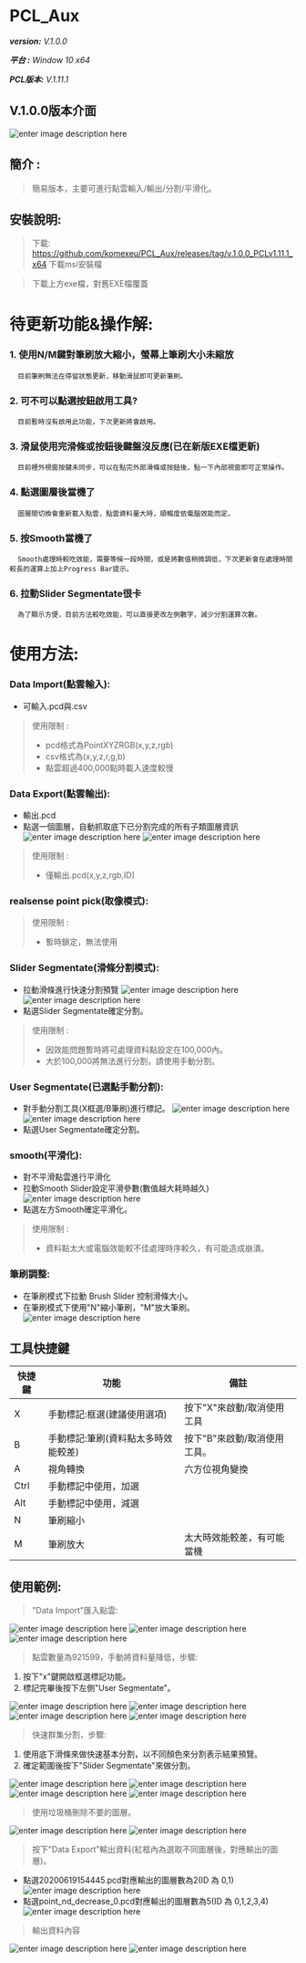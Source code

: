﻿# PCL_Aux  
***version:**  V.1.0.0*

***平台 :** Window 10 x64*

***PCL版本:** V.1.11.1*


## V.1.0.0版本介面
![enter image description here](https://github.com/komexeu/PCL_Aux/blob/Picture_readme/readme_image/Viewer.png)

## 簡介 :
> 簡易版本，主要可進行點雲輸入/輸出/分割/平滑化。

## 安裝說明:
> 下載: https://github.com/komexeu/PCL_Aux/releases/tag/v.1.0.0_PCLv1.11.1_x64  下載msi安裝檔

> 下載上方exe檔，對舊EXE檔覆蓋

# 待更新功能&操作解:
### 1. 使用N/M鍵對筆刷放大縮小，螢幕上筆刷大小未縮放
      目前筆刷無法在停留狀態更新，移動滑鼠即可更新筆刷。
### 2. 可不可以點選按鈕啟用工具?
      目前暫時沒有啟用此功能，下次更新將會啟用。
### 3. 滑鼠使用完滑條或按鈕後鍵盤沒反應(已在新版EXE檔更新)
      目前裡外視窗按鍵未同步，可以在點完外部滑條或按鈕後，點一下內部視窗即可正常操作。
### 4. 點選圖層後當機了
      圖層間切換會重新載入點雲，點雲資料量大時，順暢度依電腦效能而定。
### 5. 按Smooth當機了
      Smooth處理時較吃效能，需要等候一段時間，或是將數值稍微調低，下次更新會在處理時間較長的運算上加上Progress Bar提示。
### 6. 拉動Slider Segmentate很卡
      為了顯示方便，目前方法較吃效能，可以直接更改左側數字，減少分割運算次數。      



# 使用方法:
### Data Import(點雲輸入):
* 可輸入.pcd與.csv
> 使用限制 :
> - pcd格式為PointXYZRGB(x,y,z,rgb)
> - csv格式為(x,y,z,r,g,b)
> - 點雲超過400,000點時載入速度較慢

### Data Export(點雲輸出):
* 輸出.pcd
* 點選一個圖層，自動抓取底下已分割完成的所有子類圖層資訊
![enter image description here](https://github.com/komexeu/PCL_Aux/blob/Picture_readme/readme_image/version_05a_1.png)
![enter image description here](https://github.com/komexeu/PCL_Aux/blob/Picture_readme/readme_image/version_05a_2.png)
> 使用限制 :
> - 僅輸出.pcd(x,y,z,rgb,ID)

### realsense point pick(取像模式):
> 使用限制 :
>- 暫時鎖定，無法使用
 
### Slider Segmentate(滑條分割模式):
 * 拉動滑條進行快速分割預覽 ![enter image description here](https://github.com/komexeu/PCL_Aux/blob/Picture_readme/readme_image/version_05a_3.png)
![enter image description here](https://github.com/komexeu/PCL_Aux/blob/Picture_readme/readme_image/tmp_version_05a_4.png)
* 點選Slider Segmentate確定分割。
> 使用限制 :
>- 因效能問題暫時將可處理資料點設定在100,000內。
>- 大於100,000將無法進行分割，請使用手動分割。

### User Segmentate(已選點手動分割):
* 對手動分割工具(X框選/B筆刷)進行標記。
![enter image description here](https://github.com/komexeu/PCL_Aux/blob/Picture_readme/readme_image/tmp_version_05a_5.png)
![enter image description here](https://github.com/komexeu/PCL_Aux/blob/Picture_readme/readme_image/tmp_version_05a_6.png)  
* 點選User Segmentate確定分割。

### smooth(平滑化):
* 對不平滑點雲進行平滑化
* 拉動Smooth Slider設定平滑參數(數值越大耗時越久)
![enter image description here](https://github.com/komexeu/PCL_Aux/blob/Picture_readme/readme_image/V100_smooth.png)
* 點選左方Smooth確定平滑化。

> 使用限制 :
>- 資料點太大或電腦效能較不佳處理時序較久，有可能造成崩潰。

### 筆刷調整:
* 在筆刷模式下拉動 Brush Slider 控制滑條大小。
* 在筆刷模式下使用"N"縮小筆刷，"M"放大筆刷。
![enter image description here](https://github.com/komexeu/PCL_Aux/blob/Picture_readme/readme_image/V100_brush.png)
 
 ## 工具快捷鍵
|快捷鍵|功能| 備註 | 
|-----|----|-----|
| X |手動標記:框選(建議使用選項) |按下"X"來啟動/取消使用工具|
|B|手動標記:筆刷(資料點太多時效能較差)|按下"B"來啟動/取消使用工具。|
|A|視角轉換|六方位視角變換|
|Ctrl|手動標記中使用，加選|
|Alt|手動標記中使用，減選|
|N|筆刷縮小|
|M|筆刷放大|太大時效能較差，有可能當機

## 使用範例:
> "Data Import"匯入點雲:

![enter image description here](https://github.com/komexeu/PCL_Aux/blob/Picture_readme/readme_image/Usage%20example_1.png)
![enter image description here](https://github.com/komexeu/PCL_Aux/blob/Picture_readme/readme_image/Usage%20example_2.png)
![enter image description here](https://github.com/komexeu/PCL_Aux/blob/Picture_readme/readme_image/Usage%20example_3.png)

> 點雲數量為921599，手動將資料量降低，步驟:

 1. 按下"x"鍵開啟框選標記功能。
 2. 標記完畢後按下左側"User Segmentate"。
 
 ![enter image description here](https://github.com/komexeu/PCL_Aux/blob/Picture_readme/readme_image/Usage%20example_4.png)
![enter image description here](https://github.com/komexeu/PCL_Aux/blob/Picture_readme/readme_image/Usage%20example_5.png)
![enter image description here](https://github.com/komexeu/PCL_Aux/blob/Picture_readme/readme_image/Usage%20example_6.png)
![enter image description here](https://github.com/komexeu/PCL_Aux/blob/Picture_readme/readme_image/Usage%20example_7.png)

> 快速群集分割，步驟:

 1. 使用底下滑條來做快速基本分割，以不同顏色來分割表示結果預覽。
 2. 確定範圍後按下"Slider Segmentate"來做分割。

![enter image description here](https://github.com/komexeu/PCL_Aux/blob/Picture_readme/readme_image/Usage%20example_8.png)
![enter image description here](https://github.com/komexeu/PCL_Aux/blob/Picture_readme/readme_image/Usage%20example_9.png)
![enter image description here](https://github.com/komexeu/PCL_Aux/blob/Picture_readme/readme_image/Usage%20example_10.png)
![enter image description here](https://github.com/komexeu/PCL_Aux/blob/Picture_readme/readme_image/Usage%20example_11.png)
> 使用垃圾桶刪除不要的圖層。

![enter image description here](https://github.com/komexeu/PCL_Aux/blob/Picture_readme/readme_image/Usage%20example_13.png)
![enter image description here](https://github.com/komexeu/PCL_Aux/blob/Picture_readme/readme_image/Usage%20example_14.png)

> 按下"Data Export"輸出資料(紅框內為選取不同圖層後，對應輸出的圖層)。

 - 點選20200619154445.pcd對應輸出的圖層數為2(ID 為 0,1)
![enter image description here](https://github.com/komexeu/PCL_Aux/blob/Picture_readme/readme_image/Usage%20example_15.png)
 - 點選point_nd_decrease_0.pcd對應輸出的圖層數為5(ID 為 0,1,2,3,4)
![enter image description here](https://github.com/komexeu/PCL_Aux/blob/Picture_readme/readme_image/Usage%20example_16.png)
> 輸出資料內容

![enter image description here](https://github.com/komexeu/PCL_Aux/blob/Picture_readme/readme_image/Usage%20example_18.png)
![enter image description here](https://github.com/komexeu/PCL_Aux/blob/Picture_readme/readme_image/Usage%20example_17.png)
